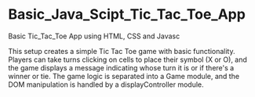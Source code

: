 # Basic_Java_Scipt_Tic_Tac_Toe_App
Basic Tic_Tac_Toe App using HTML, CSS and Javasc

This setup creates a simple Tic Tac Toe game with basic functionality. Players can take turns clicking on cells to place their symbol (X or O), and the game displays a message indicating whose turn it is or if there's a winner or tie. The game logic is separated into a Game module, and the DOM manipulation is handled by a displayController module.
